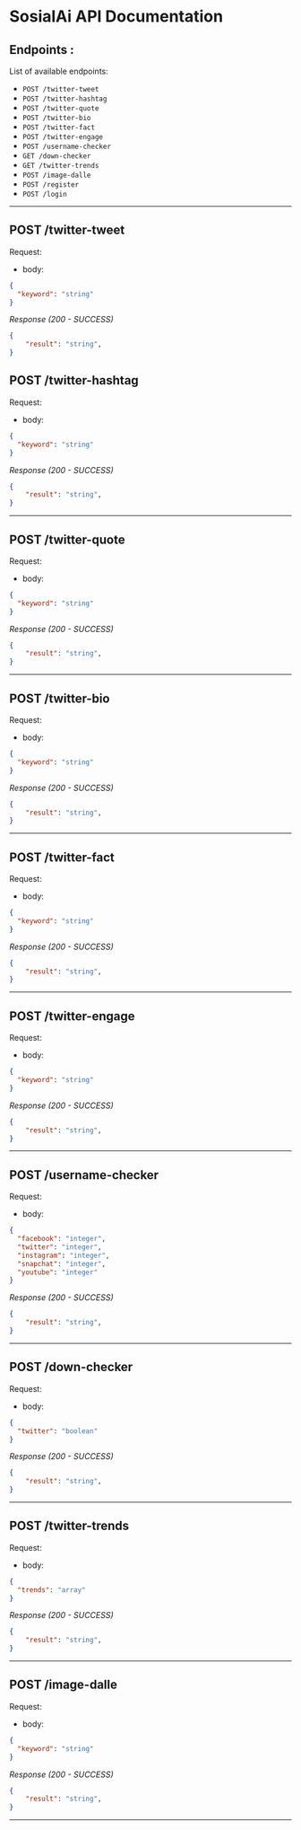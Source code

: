 # SosialAi API Documentation

## Endpoints :

List of available endpoints:

- `POST /twitter-tweet`
- `POST /twitter-hashtag`
- `POST /twitter-quote`
- `POST /twitter-bio`
- `POST /twitter-fact`
- `POST /twitter-engage`
- `POST /username-checker`
- `GET /down-checker`
- `GET /twitter-trends`
- `POST /image-dalle`
- `POST /register`
- `POST /login`

------------------------------------------------------------------------


## POST /twitter-tweet

Request:

- body:

```json
{
  "keyword": "string"
}
```


_Response (200 - SUCCESS)_

```json
{
    "result": "string",
}
```

## POST /twitter-hashtag

Request:

- body:

```json
{
  "keyword": "string"
}
```


_Response (200 - SUCCESS)_

```json
{
    "result": "string",
}
```


---

## POST /twitter-quote

Request:

- body:

```json
{
  "keyword": "string"
}
```


_Response (200 - SUCCESS)_

```json
{
    "result": "string",
}
```


---

## POST /twitter-bio

Request:

- body:

```json
{
  "keyword": "string"
}
```


_Response (200 - SUCCESS)_

```json
{
    "result": "string",
}
```


---

## POST /twitter-fact

Request:

- body:

```json
{
  "keyword": "string"
}
```


_Response (200 - SUCCESS)_

```json
{
    "result": "string",
}
```


---

## POST /twitter-engage

Request:

- body:

```json
{
  "keyword": "string"
}
```


_Response (200 - SUCCESS)_

```json
{
    "result": "string",
}
```


---

## POST /username-checker

Request:

- body:

```json
{
  "facebook": "integer",
  "twitter": "integer",
  "instagram": "integer",
  "snapchat": "integer",
  "youtube": "integer"
}
```


_Response (200 - SUCCESS)_

```json
{
    "result": "string",
}
```


---

## POST /down-checker

Request:

- body:

```json
{
  "twitter": "boolean"
}
```


_Response (200 - SUCCESS)_

```json
{
    "result": "string",
}
```


---

## POST /twitter-trends

Request:

- body:

```json
{
  "trends": "array"
}
```


_Response (200 - SUCCESS)_

```json
{
    "result": "string",
}
```


---

## POST /image-dalle

Request:

- body:

```json
{
  "keyword": "string"
}
```


_Response (200 - SUCCESS)_

```json
{
    "result": "string",
}
```


---
